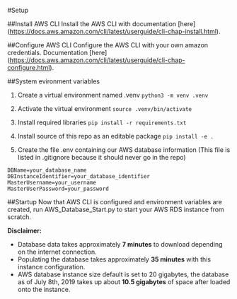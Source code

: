 #Setup


##Install AWS CLI
Install the AWS CLI with documentation [here] (https://docs.aws.amazon.com/cli/latest/userguide/cli-chap-install.html).


##Configure AWS CLI 
Configure the AWS CLI with your own amazon credentials. Documentation [here] (https://docs.aws.amazon.com/cli/latest/userguide/cli-chap-configure.html).


##System evironment variables
1. Create a virtual environment named .venv `python3 -m venv .venv`

2. Activate the virtual environment `source .venv/bin/activate`

3. Install required libraries `pip install -r requirements.txt`

4. Install source of this repo as an editable package `pip install -e .`

5. Create the file .env containing our AWS database information (This file is listed in .gitignore because it should never go in the repo)

```
DBName=your_database_name
DBInstanceIdentifier=your_database_identifier
MasterUsername=your_username
MasterUserPassword=your_password
```


##Startup
Now that AWS CLI is configured and environment variables are created, run AWS\_Database\_Start.py to start your AWS RDS instance from scratch. 

**Disclaimer:**

* Database data takes approximately **7 minutes** to download depending on the internet connection.
* Populating the database takes approximately **35 minutes** with this instance configuration.
* AWS database instance size default is set to 20 gigabytes, the database as of July 8th, 2019 takes up about **10.5 gigabytes** of space after loaded onto the instance.